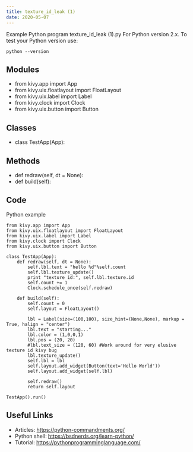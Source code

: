 ```yaml
---
title: texture_id_leak (1)
date: 2020-05-07
---
```

Example Python program texture_id_leak (1).py
For Python version 2.x.
To test your Python version use:

    python --version

## Modules

* from kivy.app import App
* from kivy.uix.floatlayout import FloatLayout
* from kivy.uix.label import Label
* from kivy.clock import Clock
* from kivy.uix.button import Button

## Classes

* class TestApp(App):

## Methods

* def redraw(self, dt = None):
* def build(self):

## Code

Python example

    from kivy.app import App
    from kivy.uix.floatlayout import FloatLayout
    from kivy.uix.label import Label
    from kivy.clock import Clock
    from kivy.uix.button import Button
    
    class TestApp(App):
        def redraw(self, dt = None):
            self.lbl.text = "hello %d"%self.count
            self.lbl.texture_update()
            print "texture id:", self.lbl.texture.id
            self.count += 1
            Clock.schedule_once(self.redraw)
    
        def build(self):
            self.count = 0
            self.layout = FloatLayout()
            
            lbl = Label(size=(100,100), size_hint=(None,None), markup = True, halign = "center")
            lbl.text = "starting..."
            lbl.color = (1,0,0,1)
            lbl.pos = (20, 20)
            #lbl.text_size = (120, 60) #Work around for very elusive texture id kivy bug
            lbl.texture_update()
            self.lbl = lbl
            self.layout.add_widget(Button(text='Hello World'))
            self.layout.add_widget(self.lbl)
            
            self.redraw()
            return self.layout
    
    TestApp().run()
    

## Useful Links

- Articles: https://python-commandments.org/
- Python shell: https://bsdnerds.org/learn-python/
- Tutorial: https://pythonprogramminglanguage.com/
